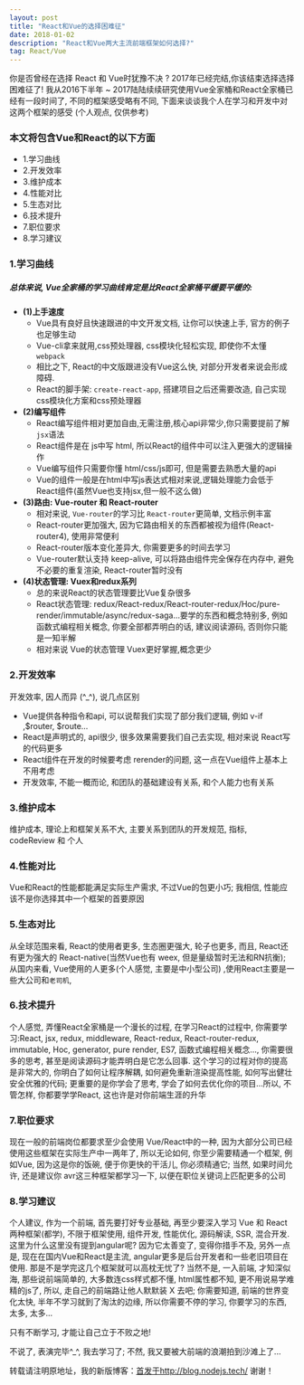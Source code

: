 ```yaml
---
layout: post
title: "React和Vue的选择困难征"
date: 2018-01-02 
description: "React和Vue两大主流前端框架如何选择?"
tag: React/Vue 
---   
```



   你是否曾经在选择 React 和 Vue时犹豫不决 ? 
2017年已经完结,你该结束选择选择困难征了! 
我从2016下半年 ~ 2017陆陆续续研究使用Vue全家桶和React全家桶已经有一段时间了,
不同的框架感受略有不同, 下面来谈谈我个人在学习和开发中对这两个框架的感受 (个人观点, 仅供参考)

### **本文将包含Vue和React的以下方面**
* 1.学习曲线
* 2.开发效率
* 3.维护成本
* 4.性能对比
* 5.生态对比
* 6.技术提升
* 7.职位要求
* 8.学习建议

### **1.学习曲线**
##### 总体来说, Vue全家桶的学习曲线肯定是比React全家桶平缓要平缓的:
* **(1)上手速度**  
	* Vue具有良好且快速跟进的中文开发文档, 让你可以快速上手, 官方的例子也足够生动
	* Vue-cli拿来就用,css预处理器, css模块化轻松实现, 即使你不太懂 `webpack`
	* 相比之下, React的中文版跟进没有Vue这么快, 对部分开发者来说会形成障碍. 
	* React的脚手架: `create-react-app`, 搭建项目之后还需要改造, 自己实现css模块化方案和css预处理器 
* **(2)编写组件**
	* React编写组件相对更加自由,无需注册,核心api非常少,你只需要提前了解`jsx`语法
	* React组件是在 js中写 html, 所以React的组件中可以注入更强大的逻辑操作
	* Vue编写组件只需要你懂 html/css/js即可, 但是需要去熟悉大量的api
	* Vue的组件一般是在html中写js表达式相对来说,逻辑处理能力会低于 React组件(虽然Vue也支持jsx,但一般不这么做)
* **(3)路由: Vue-router 和 React-router**
	* 相对来说, `Vue-router`的学习比 `React-router`更简单, 文档示例丰富
	* React-router更加强大, 因为它路由相关的东西都被视为组件(React-router4), 使用非常便利
	* React-router版本变化差异大, 你需要更多的时间去学习
	* Vue-router默认支持 keep-alive, 可以将路由组件完全保存在内存中, 避免不必要的重复渲染, React-router暂时没有
* **(4)状态管理: Vuex和redux系列**
	* 总的来说React的状态管理要比Vue复杂很多
	* React状态管理: redux/React-redux/React-router-redux/Hoc/pure-render/immutable/async/redux-saga...要学的东西和概念特别多, 例如函数式编程相关概念, 你要全部都弄明白的话, 建议阅读源码, 否则你只能是一知半解
	* 相对来说 Vue的状态管理 Vuex更好掌握,概念更少

### **2.开发效率**
开发效率, 因人而异 (^_^), 说几点区别
* Vue提供各种指令和api, 可以说帮我们实现了部分我们逻辑, 例如 v-if ,$router, $route...
* React是声明式的, api很少, 很多效果需要我们自己去实现, 相对来说 React写的代码更多
* React组件在开发的时候要考虑 rerender的问题, 这一点在Vue组件上基本上不用考虑
* 开发效率, 不能一概而论, 和团队的基础建设有关系, 和个人能力也有关系

### **3.维护成本**
维护成本, 理论上和框架关系不大, 主要关系到团队的开发规范, 指标, codeReview 和 个人

### **4.性能对比**
Vue和React的性能都能满足实际生产需求, 不过Vue的包更小巧; 我相信, 性能应该不是你选择其中一个框架的首要原因

### **5.生态对比**
从全球范围来看, React的使用者更多, 生态圈更强大, 轮子也更多, 而且, React还有更为强大的 React-native(当然Vue也有 weex, 但是量级暂时无法和RN抗衡); 从国内来看, Vue使用的人更多(个人感觉, 主要是中小型公司) ,使用React主要是一些大公司和`老司机`,

### **6.技术提升**
个人感觉, 弄懂React全家桶是一个漫长的过程, 在学习React的过程中, 你需要学习:React, jsx, redux, middleware, React-redux, React-router-redux, immutable, Hoc, generator, pure render, ES7, 函数式编程相关概念..., 你需要很多的思考, 甚至是阅读源码才能弄明白是它怎么回事. 这个学习的过程对你的提高是非常大的, 你明白了如何让程序解耦, 如何避免重新渲染提高性能, 如何写出健壮安全优雅的代码; 更重要的是你学会了思考, 学会了如何去优化你的项目...所以, 不管怎样, 你都要学学React, 这也许是对你前端生涯的升华

### **7.职位要求**
现在一般的前端岗位都要求至少会使用 Vue/React中的一种, 因为大部分公司已经使用这些框架在实际生产中一两年了, 所以无论如何, 你至少需要精通一个框架, 例如Vue, 因为这是你的饭碗, 便于你更快的干活儿, 你必须精通它; 当然, 如果时间允许, 还是建议你 avr这三种框架都学习一下, 以便在职位关键词上匹配更多的公司

### **8.学习建议**
个人建议, 作为一个前端, 首先要打好专业基础, 再至少要深入学习 Vue 和 React 两种框架(都学), 不限于框架使用, 组件开发, 性能优化, 源码解读, SSR, 混合开发. 这里为什么这里没有提到angular呢? 因为它太善变了, 变得你措手不及, 另外一点是, 现在在国内Vue和React是主流, angular更多是后台开发者和一些老旧项目在使用. 那是不是学完这几个框架就可以高枕无忧了? 当然不是, 一入前端, 才知深似海, 那些说前端简单的, 大多数连css样式都不懂, html属性都不知, 更不用说易学难精的js了, 所以, 走自己的前端路让他人默默装 X 去吧; 你需要知道, 前端的世界变化太快, 半年不学习就到了淘汰的边缘, 所以你需要不停的学习, 你要学习的东西, 太多, 太多...

只有不断学习, 才能让自己立于不败之地!

不说了, 表演完毕^_^, 我去学习了;  不然, 我又要被大前端的浪潮拍到沙滩上了...


转载请注明原地址，我的新版博客：[首发于http://blog.nodejs.tech/](http://iceyangcc.github.io) 谢谢！
